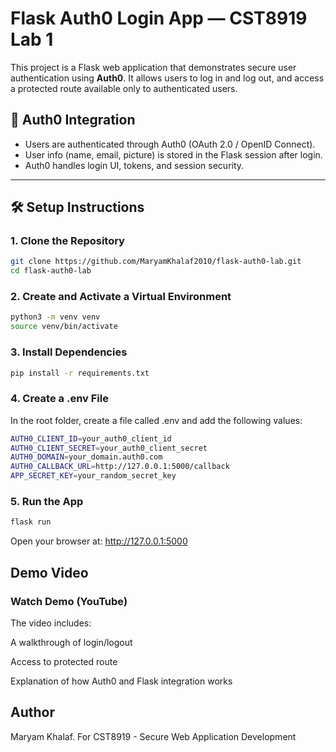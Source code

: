 # Flask Auth0 Login App — CST8919 Lab 1

This project is a Flask web application that demonstrates secure user authentication using **Auth0**. It allows users to log in and log out, and access a protected route available only to authenticated users.

## 🔐 Auth0 Integration

- Users are authenticated through Auth0 (OAuth 2.0 / OpenID Connect).
- User info (name, email, picture) is stored in the Flask session after login.
- Auth0 handles login UI, tokens, and session security.

---

## 🛠 Setup Instructions

### 1. Clone the Repository

```bash
git clone https://github.com/MaryamKhalaf2010/flask-auth0-lab.git
cd flask-auth0-lab
```
### 2. Create and Activate a Virtual Environment

```bash
python3 -m venv venv
source venv/bin/activate
```
### 3. Install Dependencies

```bash
pip install -r requirements.txt
```
### 4. Create a .env File

In the root folder, create a file called .env and add the following values:

```bash
AUTH0_CLIENT_ID=your_auth0_client_id
AUTH0_CLIENT_SECRET=your_auth0_client_secret
AUTH0_DOMAIN=your_domain.auth0.com
AUTH0_CALLBACK_URL=http://127.0.0.1:5000/callback
APP_SECRET_KEY=your_random_secret_key
```

### 5. Run the App

```bash
flask run
```

Open your browser at: http://127.0.0.1:5000

## Demo Video
### Watch Demo (YouTube)

The video includes:

A walkthrough of login/logout

Access to protected route

Explanation of how Auth0 and Flask integration works

## Author
Maryam Khalaf.
For CST8919 - Secure Web Application Development



